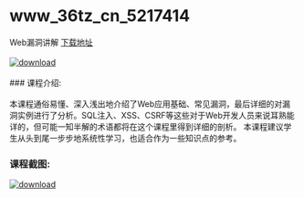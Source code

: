 # www_36tz_cn_5217414
Web漏洞讲解
[下载地址](http://www.36tz.cn/article/5217414 "下载地址")
<br/></br>[![download](http://36tz.cn/muke_img/2021_01_1-13-300x192.png "下载地址")](http://www.36tz.cn/article/5217414 "下载地址")
<br/></br>### 课程介绍:<br/></br>本课程通俗易懂、深入浅出地介绍了Web应用基础、常见漏洞，最后详细的对漏洞实例进行了分析。SQL注入、XSS、CSRF等这些对于Web开发人员来说耳熟能详的，但可能一知半解的术语都将在这个课程里得到详细的剖析。
本课程建议学生从头到尾一步步地系统性学习，也适合作为一些知识点的参考。

### 课程截图:
[![download](http://36tz.cn/muke_img/2021_01_2-17.png "下载地址")](http://www.36tz.cn/article/5217414 "下载地址")

